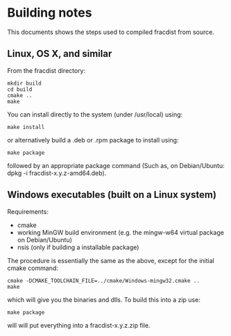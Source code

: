 # Building notes

This documents shows the steps used to compiled fracdist from source.

## Linux, OS X, and similar

From the fracdist directory:

    mkdir build
    cd build
    cmake ..
    make

You can install directly to the system (under /usr/local) using:

    make install

or alternatively build a .deb or .rpm package to install using:

    make package

followed by an appropriate package command (Such as, on Debian/Ubuntu: dpkg -i
fracdist-x.y.z-amd64.deb).

## Windows executables (built on a Linux system)

Requirements:
- cmake
- working MinGW build environment (e.g. the mingw-w64 virtual package on
  Debian/Ubuntu)
- nsis (only if building a installable package)

The procedure is essentially the same as the above, except for the initial
cmake command:

    cmake -DCMAKE_TOOLCHAIN_FILE=../cmake/Windows-mingw32.cmake ..
    make

which will give you the binaries and dlls.  To build this into a zip use:

    make package

will will put everything into a fracdist-x.y.z.zip file.
